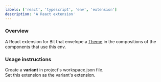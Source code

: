 ```yaml
---
labels: ['react', 'typescript', 'env', 'extension']
description: 'A React extension'
---
```


### Overview

A React extension for Bit that envelope a [Theme](https://bit.dev/harmony-mfe/design/theme-context) in the compositions of the components that use this env.

### Usage instructions

Create a **variant** in project's workspace.json file.  
Set this extension as the variant's extension.
